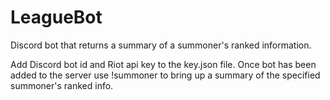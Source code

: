# LeagueBot
Discord bot that returns a summary of a summoner's ranked information.

Add Discord bot id and Riot api key to the key.json file. 
Once bot has been added to the server use !summoner <summonerName> to bring up a summary of the specified summoner's ranked info.
